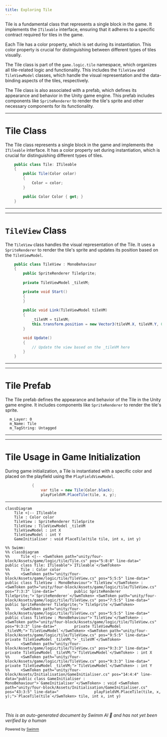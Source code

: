 ```yaml
---
title: Exploring Tile
---
```

Tile is a fundamental class that represents a single block in the game. It implements the <SwmToken path="unity/four-block/Assets/game/logic/tile/Tile.cs" pos="5:8:8" line-data="    public class Tile: ITileable">`ITileable`</SwmToken> interface, ensuring that it adheres to a specific contract required for tiles in the game.

Each Tile has a color property, which is set during its instantiation. This color property is crucial for distinguishing between different types of tiles visually.

The Tile class is part of the <SwmToken path="unity/four-block/Assets/game/logic/tile/Tile.cs" pos="3:2:6" line-data="namespace game.logic.tile">`game.logic.tile`</SwmToken> namespace, which organizes all tile-related logic and functionality. This includes the <SwmToken path="unity/four-block/Assets/game/logic/tile/TileView.cs" pos="5:5:5" line-data="    public class TileView : MonoBehaviour">`TileView`</SwmToken> and <SwmToken path="unity/four-block/Assets/game/logic/tile/TileView.cs" pos="9:3:3" line-data="        private TileViewModel _tileVM;">`TileViewModel`</SwmToken> classes, which handle the visual representation and the data-binding aspects of the tiles, respectively.

The Tile class is also associated with a prefab, which defines its appearance and behavior in the Unity game engine. This prefab includes components like <SwmToken path="unity/four-block/Assets/game/logic/tile/TileView.cs" pos="7:3:3" line-data="        public SpriteRenderer TileSprite;">`SpriteRenderer`</SwmToken> to render the tile's sprite and other necessary components for its functionality.

<SwmSnippet path="/unity/four-block/Assets/game/logic/tile/Tile.cs" line="5">

---

# Tile Class

The Tile class represents a single block in the game and implements the <SwmToken path="unity/four-block/Assets/game/logic/tile/Tile.cs" pos="5:8:8" line-data="    public class Tile: ITileable">`ITileable`</SwmToken> interface. It has a color property set during instantiation, which is crucial for distinguishing different types of tiles.

```c#
    public class Tile: ITileable
    {
        public Tile(Color color)
        {
            Color = color;
        }

        public Color Color { get; }
    }
```

---

</SwmSnippet>

<SwmSnippet path="/unity/four-block/Assets/game/logic/tile/TileView.cs" line="5">

---

# <SwmToken path="unity/four-block/Assets/game/logic/tile/TileView.cs" pos="5:5:5" line-data="    public class TileView : MonoBehaviour">`TileView`</SwmToken> Class

The <SwmToken path="unity/four-block/Assets/game/logic/tile/TileView.cs" pos="5:5:5" line-data="    public class TileView : MonoBehaviour">`TileView`</SwmToken> class handles the visual representation of the Tile. It uses a <SwmToken path="unity/four-block/Assets/game/logic/tile/TileView.cs" pos="7:3:3" line-data="        public SpriteRenderer TileSprite;">`SpriteRenderer`</SwmToken> to render the tile's sprite and updates its position based on the <SwmToken path="unity/four-block/Assets/game/logic/tile/TileView.cs" pos="9:3:3" line-data="        private TileViewModel _tileVM;">`TileViewModel`</SwmToken>.

```c#
    public class TileView : MonoBehaviour
    {
        public SpriteRenderer TileSprite;
        
        private TileViewModel _tileVM;

        private void Start()
        {
        }
        
        public void Link(TileViewModel tileVM)
        {
            _tileVM = tileVM;
            this.transform.position = new Vector3(tileVM.X, tileVM.Y, 0);
        }

        void Update()
        {
            // Update the view based on the _tileVM here
        }
    }
```

---

</SwmSnippet>

<SwmSnippet path="/unity/four-block/Assets/game/logic/tile/Tile.prefab" line="111">

---

# Tile Prefab

The Tile prefab defines the appearance and behavior of the Tile in the Unity game engine. It includes components like <SwmToken path="unity/four-block/Assets/game/logic/tile/TileView.cs" pos="7:3:3" line-data="        public SpriteRenderer TileSprite;">`SpriteRenderer`</SwmToken> to render the tile's sprite.

```prefab
  m_Layer: 0
  m_Name: Tile
  m_TagString: Untagged
```

---

</SwmSnippet>

<SwmSnippet path="/unity/four-block/Assets/Initialisation/GameInitialiser.cs" line="41">

---

# Tile Usage in Game Initialization

During game initialization, a Tile is instantiated with a specific color and placed on the playfield using the <SwmToken path="unity/four-block/Assets/Initialisation/GameInitialiser.cs" pos="33:9:9" line-data="        var playFieldVM = new PlayFieldViewModel(playField, serviceLocator);">`PlayFieldViewModel`</SwmToken>.

```c#
            {
                var tile = new Tile(Color.black);
                playFieldVM.PlaceTile(tile, x, y);
```

---

</SwmSnippet>

```mermaid
classDiagram
    Tile <|-- ITileable
    Tile : Color color
    TileView : SpriteRenderer TileSprite
    TileView : TileViewModel _tileVM
    TileViewModel : int X
    TileViewModel : int Y
    GameInitialiser : void PlaceTile(tile tile, int x, int y)

%% Swimm:
%% classDiagram
%%     Tile <|-- <SwmToken path="unity/four-block/Assets/game/logic/tile/Tile.cs" pos="5:8:8" line-data="    public class Tile: ITileable">`ITileable`</SwmToken>
%%     Tile : Color color
%%     <SwmToken path="unity/four-block/Assets/game/logic/tile/TileView.cs" pos="5:5:5" line-data="    public class TileView : MonoBehaviour">`TileView`</SwmToken> : <SwmToken path="unity/four-block/Assets/game/logic/tile/TileView.cs" pos="7:3:3" line-data="        public SpriteRenderer TileSprite;">`SpriteRenderer`</SwmToken> <SwmToken path="unity/four-block/Assets/game/logic/tile/TileView.cs" pos="7:5:5" line-data="        public SpriteRenderer TileSprite;">`TileSprite`</SwmToken>
%%     <SwmToken path="unity/four-block/Assets/game/logic/tile/TileView.cs" pos="5:5:5" line-data="    public class TileView : MonoBehaviour">`TileView`</SwmToken> : <SwmToken path="unity/four-block/Assets/game/logic/tile/TileView.cs" pos="9:3:3" line-data="        private TileViewModel _tileVM;">`TileViewModel`</SwmToken> <SwmToken path="unity/four-block/Assets/game/logic/tile/TileView.cs" pos="9:5:5" line-data="        private TileViewModel _tileVM;">`_tileVM`</SwmToken>
%%     <SwmToken path="unity/four-block/Assets/game/logic/tile/TileView.cs" pos="9:3:3" line-data="        private TileViewModel _tileVM;">`TileViewModel`</SwmToken> : int X
%%     <SwmToken path="unity/four-block/Assets/game/logic/tile/TileView.cs" pos="9:3:3" line-data="        private TileViewModel _tileVM;">`TileViewModel`</SwmToken> : int Y
%%     <SwmToken path="unity/four-block/Assets/Initialisation/GameInitialiser.cs" pos="14:4:4" line-data="public class GameInitialiser : MonoBehaviour">`GameInitialiser`</SwmToken> : void <SwmToken path="unity/four-block/Assets/Initialisation/GameInitialiser.cs" pos="43:3:5" line-data="                playFieldVM.PlaceTile(tile, x, y);">`PlaceTile(tile`</SwmToken> tile, int x, int y)
```

&nbsp;

*This is an auto-generated document by Swimm AI 🌊 and has not yet been verified by a human*

<SwmMeta version="3.0.0" repo-id="Z2l0aHViJTNBJTNBREVNTy1ncmF2aXR5LWN1YmVzJTNBJTNBc3dpbW1pbw==" repo-name="DEMO-gravity-cubes" doc-type="overview"><sup>Powered by [Swimm](/)</sup></SwmMeta>
